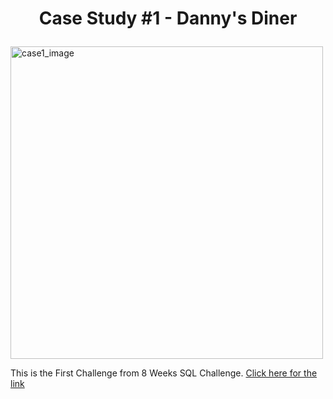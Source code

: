 <h1><p align="center"> Case Study #1 - Danny's Diner </p></h1>

<img src="https://8weeksqlchallenge.com/images/case-study-designs/1.png" alt="case1_image" width="500" class='center'/>

This is the First Challenge from 8 Weeks SQL Challenge. [Click here for the link](https://8weeksqlchallenge.com/case-study-1/)

